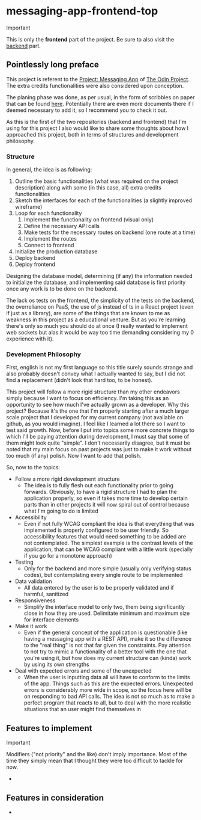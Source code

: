 # messaging-app-frontend-top

> [!IMPORTANT]
> This is only the **frontend** part of the project. Be sure to also visit the [backend](https://github.com/Isutomu/messaging-app-frontend-top) part.

## Pointlessly long preface

This project is referent to the [Project: Messaging App](https://www.theodinproject.com/lessons/nodejs-messaging-app) of [The Odin Project](https://www.theodinproject.com). The extra credits functionalities were also considered upon conception.

The planing phase was done, as per usual, in the form of scribbles on paper that can be found [here](https://drive.google.com/drive/folders/1OxO1z_3D3gsvludLEYDcDHYrMCLstg0n?usp=sharing). Potentially there are even more documents there if I deemed necessary to add it, so I recommend you to check it out.

As this is the first of the two repositories (backend and frontend) that I'm using for this project I also would like to share some thoughts about how I approached this project, both in terms of structures and development philosophy.

### Structure

In general, the idea is as following:

1. Outline the basic functionalities (what was required on the project description) along with some (in this case, all) extra credits functionalities
2. Sketch the interfaces for each of the functionalities (a slightly improved wireframe)
3. Loop for each functionality
   1. Implement the functionality on frontend (visual only)
   2. Define the necessary API calls
   3. Make tests for the necessary routes on backend (one route at a time)
   4. Implement the routes
   5. Connect to frontend
4. Initialize the production database
5. Deploy backend
6. Deploy frontend

Designing the database model, determining (if any) the information needed to initialize the database, and implementing said database is first priority once any work is to be done on the backend.

The lack os tests on the frontend, the simplicity of the tests on the backend, the overreliance on PaaS, the use of js instead of ts in a React project (even if just as a library), are some of the things that are known to me as weakness in this project as a educational venture. But as you're learning there's only so much you should do at once (I really wanted to implement web sockets but alas it would be way too time demanding considering my 0 experience with it).

### Development Philosophy

First, english is not my first language so this title surely sounds strange and also probably doesn't convey what I actually wanted to say, but I did not find a replacement (didn't look that hard too, to be honest).

This project will follow a more rigid structure than my other endeavors simply because I want to focus on efficiency.
I'm taking this as an opportunity to see how much I've actually grown as a developer. Why this project? Because it's the one that I'm properly starting after a much larger scale project that I developed for my current company (not available on github, as you would imagine). I feel like I learned a lot there so I want to test said growth.
Now, before I put into topics some more concrete things to which I'll be paying attention during development, I must say that some of them might look quite "simple". I don't necessarily disagree, but it must be noted that my main focus on past projects was just to make it work without too much (if any) polish. Now I want to add that polish.

So, now to the topics:

- Follow a more rigid development structure
  - The idea is to fully flesh out each functionality prior to going forwards. Obviously, to have a rigid structure I had to plan the application properly, so even if takes more time to develop certain parts than in other projects it will now spiral out of control because what I'm going to do is limited
- Accessibility
  - Even if not fully WCAG compliant the idea is that everything that was implemented is properly configured to be user friendly. So accessibility features that would need something to be added are not contemplated. The simplest example is the contrast levels of the application, that can be WCAG compliant with a little work (specially if you go for a monotone approach)
- Testing
  - Only for the backend and more simple (usually only verifying status codes), but contemplating every single route to be implemented
- Data validation
  - All data entered by the user is to be properly validated and if harmful, sanitized
- Responsiveness
  - Simplify the interface model to only two, them being significantly close in how they are used. Delimitate minimum and maximum size for interface elements
- Make it work
  - Even if the general concept of the application is questionable (like having a messaging app with a REST API), make it so the difference to the "real thing" is not that far given the constraints. Pay attention to not try to mimic a functionality of a better tool with the one that you're using it, but how does my current structure can (kinda) work by using its own strengths
- Deal with expected errors and some of the unexpected
  - When the user is inputting data all will have to conform to the limits of the app. Things such as this are the expected errors.
    Unexpected errors is considerably more wide in scope, so the focus here will be on responding to bad API calls.
    The idea is not so much as to make a perfect program that reacts to all, but to deal with the more realistic situations that an user might find themselves in

## Features to implement

> [!IMPORTANT]
> Modifiers ("not priority" and the like) don't imply importance. Most of the time they simply mean that I thought they were too difficult to tackle for now.

-

## Features in consideration

-
